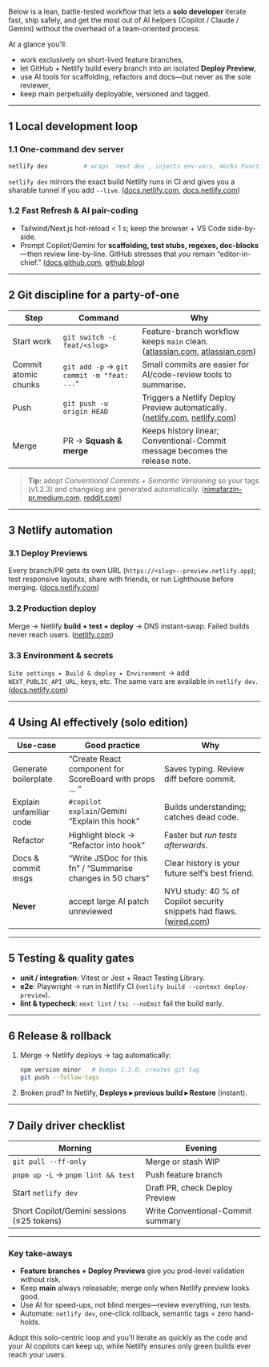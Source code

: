 Below is a lean, battle-tested workflow that lets a **solo developer** iterate fast, ship safely, and get the most out of AI helpers (Copilot / Claude / Gemini) without the overhead of a team-oriented process.

At a glance you’ll:

- work exclusively on short-lived feature branches,
- let GitHub + Netlify build every branch into an isolated **Deploy Preview**,
- use AI tools for scaffolding, refactors and docs—but never as the sole reviewer,
- keep main perpetually deployable, versioned and tagged.

---

## 1 Local development loop

### 1.1 One-command dev server

```bash
netlify dev          # wraps `next dev`, injects env-vars, mocks Functions
```

`netlify dev` mirrors the exact build Netlify runs in CI and gives you a sharable tunnel if you add `--live`. ([docs.netlify.com][1], [docs.netlify.com][2])

### 1.2 Fast Refresh & AI pair-coding

- Tailwind/Next.js hot-reload < 1 s; keep the browser + VS Code side-by-side.
- Prompt Copilot/Gemini for **scaffolding, test stubs, regexes, doc-blocks**—then review line-by-line. GitHub stresses that _you_ remain “editor-in-chief.” ([docs.github.com][3], [github.blog][4])

---

## 2 Git discipline for a party-of-one

| Step                 | Command                                    | Why                                                                                   |
| -------------------- | ------------------------------------------ | ------------------------------------------------------------------------------------- |
| Start work           | `git switch -c feat/<slug>`                | Feature-branch workflow keeps `main` clean. ([atlassian.com][5], [atlassian.com][6])  |
| Commit atomic chunks | `git add -p` → `git commit -m "feat: ..."` | Small commits are easier for AI/code-review tools to summarise.                       |
| Push                 | `git push -u origin HEAD`                  | Triggers a Netlify Deploy Preview automatically. ([netlify.com][7], [netlify.com][8]) |
| Merge                | PR → **Squash & merge**                    | Keeps history linear; Conventional-Commit message becomes the release note.           |

> **Tip:** adopt _Conventional Commits + Semantic Versioning_ so your tags (v1.2.3) and changelog are generated automatically. ([nimafarzin-pr.medium.com][9], [reddit.com][10])

---

## 3 Netlify automation

### 3.1 Deploy Previews

Every branch/PR gets its own URL (`https://<slug>--preview.netlify.app`); test responsive layouts, share with friends, or run Lighthouse before merging. ([docs.netlify.com][1])

### 3.2 Production deploy

Merge → Netlify **build + test + deploy** → DNS instant-swap. Failed builds never reach users. ([netlify.com][7])

### 3.3 Environment & secrets

`Site settings ▸ Build & deploy ▸ Environment` → add `NEXT_PUBLIC_API_URL`, keys, etc. The same vars are available in `netlify dev`. ([docs.netlify.com][2])

---

## 4 Using AI effectively (solo edition)

| Use-case                | Good practice                                               | Why                                                                       |
| ----------------------- | ----------------------------------------------------------- | ------------------------------------------------------------------------- |
| Generate boilerplate    | “Create React component for ScoreBoard with props … ”       | Saves typing. Review diff before commit.                                  |
| Explain unfamiliar code | `#copilot explain`/Gemini “Explain this hook”               | Builds understanding; catches dead code.                                  |
| Refactor                | Highlight block → “Refactor into hook”                      | Faster but _run tests afterwards_.                                        |
| Docs & commit msgs      | “Write JSDoc for this fn” / “Summarise changes in 50 chars” | Clear history is your future self’s best friend.                          |
| **Never**               | accept large AI patch unreviewed                            | NYU study: 40 % of Copilot security snippets had flaws. ([wired.com][11]) |

---

## 5 Testing & quality gates

- **unit / integration**: Vitest or Jest + React Testing Library.
- **e2e**: Playwright → run in Netlify CI (`netlify build --context deploy-preview`).
- **lint & typecheck**: `next lint` / `tsc --noEmit` fail the build early.

---

## 6 Release & rollback

1. Merge → Netlify deploys → tag automatically:

   ```bash
   npm version minor   # bumps 1.3.0, creates git tag
   git push --follow-tags
   ```

2. Broken prod? In Netlify, **Deploys ▸ previous build ▸ Restore** (instant).

---

## 7 Daily driver checklist

| Morning                                    | Evening                           |
| ------------------------------------------ | --------------------------------- |
| `git pull --ff-only`                       | Merge or stash WIP                |
| `pnpm up -L` → `pnpm lint && test`         | Push feature branch               |
| Start `netlify dev`                        | Draft PR, check Deploy Preview    |
| Short Copilot/Gemini sessions (≤25 tokens) | Write Conventional-Commit summary |

---

### Key take-aways

- **Feature branches + Deploy Previews** give you prod-level validation without risk.
- Keep **main** always releasable; merge only when Netlify preview looks good.
- Use AI for speed-ups, not blind merges—review everything, run tests.
- Automate: `netlify dev`, one-click rollback, semantic tags = zero hand-holds.

Adopt this solo-centric loop and you’ll iterate as quickly as the code and your AI copilots can keep up, while Netlify ensures only green builds ever reach your users.

[1]: https://docs.netlify.com/site-deploys/deploy-previews/?utm_source=chatgpt.com 'Deploy Previews | Netlify Docs'
[2]: https://docs.netlify.com/site-deploys/overview/?utm_source=chatgpt.com 'Site deploys overview - Netlify Docs'
[3]: https://docs.github.com/en/copilot/using-github-copilot/best-practices-for-using-github-copilot?utm_source=chatgpt.com 'Best practices for using GitHub Copilot'
[4]: https://github.blog/developer-skills/github/how-to-use-github-copilot-in-your-ide-tips-tricks-and-best-practices/?utm_source=chatgpt.com 'Using GitHub Copilot in your IDE: Tips, tricks, and best practices'
[5]: https://www.atlassian.com/git/tutorials/comparing-workflows/feature-branch-workflow?utm_source=chatgpt.com 'Git Feature Branch Workflow | Atlassian Git Tutorial'
[6]: https://www.atlassian.com/git/tutorials/comparing-workflows/gitflow-workflow?utm_source=chatgpt.com 'Gitflow Workflow | Atlassian Git Tutorial'
[7]: https://www.netlify.com/blog/enhance-your-development-workflow-with-continuous-deployment/?utm_source=chatgpt.com 'Enhance Your Development Workflow With Continuous Deployment'
[8]: https://www.netlify.com/blog/2019/09/27/git-centric-workflow-the-one-api-to-rule-them-all/?utm_source=chatgpt.com 'Git-Centric Workflow: The One API to Rule Them All | Netlify'
[9]: https://nimafarzin-pr.medium.com/understanding-semantic-versioning-and-conventional-commits-in-software-development-3826eda2f087?utm_source=chatgpt.com 'Understanding Semantic Versioning and Conventional Commits in ...'
[10]: https://www.reddit.com/r/learnprogramming/comments/11rt9az/relationship_between_conventional_commits_and/?utm_source=chatgpt.com 'Relationship between Conventional Commits and Semantic ... - Reddit'
[11]: https://www.wired.com/story/ai-write-code-like-humans-bugs?utm_source=chatgpt.com 'AI Can Write Code Like Humans-Bugs and All'
